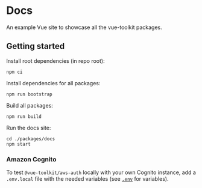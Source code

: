 # Docs

An example Vue site to showcase all the vue-toolkit packages.

## Getting started

Install root dependencies (in repo root):

```
npm ci
```

Install dependencies for all packages:

```
npm run bootstrap
```

Build all packages:

```
npm run build
```

Run the docs site:

```
cd ./packages/docs
npm start
```

### Amazon Cognito

To test `@vue-toolkit/aws-auth` locally with your own Cognito instance, add a `.env.local` file with the needed variables (see [`.env`](./env) for variables).
